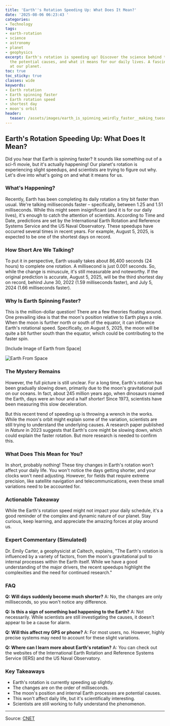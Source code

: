 ```yaml
---
title: 'Earth''s Rotation Speeding Up: What Does It Mean?'
date: '2025-08-06 06:23:43 '
categories:
- Technology
tags:
- earth-rotation
- science
- astronomy
- planet
- geophysics
excerpt: Earth's rotation is speeding up! Discover the science behind this phenomenon,
  the potential causes, and what it means for our daily lives. A fascinating look
  at our planet.
toc: true
toc_sticky: true
classes: wide
keywords:
- Earth rotation
- Earth spinning faster
- Earth rotation speed
- shortest day
- moon's orbit
header:
  teaser: /assets/images/earth_is_spinning_weirdly_faster__making_tuesday_o_20250806062343.jpg
---
```


## Earth's Rotation Speeding Up: What Does It Mean?

Did you hear that Earth is spinning faster? It sounds like something out of a sci-fi movie, but it's actually happening! Our planet's rotation is experiencing slight speedups, and scientists are trying to figure out why. Let's dive into what's going on and what it means for us.

### What's Happening?

Recently, Earth has been completing its daily rotation a tiny bit faster than usual. We're talking milliseconds faster – specifically, between 1.25 and 1.51 milliseconds. While this might seem insignificant (and it is for our daily lives), it's enough to catch the attention of scientists. According to Time and Date, predictions are set by the International Earth Rotation and Reference Systems Service and the US Naval Observatory. These speedups have occurred several times in recent years. For example, August 5, 2025, is expected to be one of the shortest days on record.

### How Short Are We Talking?

To put it in perspective, Earth usually takes about 86,400 seconds (24 hours) to complete one rotation. A millisecond is just 0.001 seconds. So, while the change is minuscule, it's still measurable and noteworthy. If the original prediction is accurate, August 5, 2025, will be the third shortest day on record, behind June 30, 2022 (1.59 milliseconds faster), and July 5, 2024 (1.66 milliseconds faster).

### Why Is Earth Spinning Faster?

This is the million-dollar question! There are a few theories floating around. One prevailing idea is that the moon's position relative to Earth plays a role. When the moon is further north or south of the equator, it can influence Earth's rotational speed. Specifically, on August 5, 2025, the moon will be quite a bit further south than the equator, which could be contributing to the faster spin.

[Include Image of Earth from Space]

![Earth From Space](https://www.cnet.com/a/img/resize/3bb4f6385632fb7ea5e06bcb901521bea61877cd/hub/2025/08/04/1fd51022-8124-4372-a7f8-c7279edd6fdd/clock-gettyimages-1288537348.jpg?auto=webp&fit=crop&height=614&width=1092)

### The Mystery Remains

However, the full picture is still unclear. For a long time, Earth's rotation has been gradually slowing down, primarily due to the moon's gravitational pull on our oceans. In fact, about 245 million years ago, when dinosaurs roamed the Earth, days were an hour and a half *shorter*! Since 1973, scientists have been measuring this slow deceleration. 

But this recent trend of speeding up is throwing a wrench in the works. While the moon's orbit might explain some of the variation, scientists are still trying to understand the underlying causes. A research paper published in *Nature* in 2023 suggests that Earth's core might be slowing down, which could explain the faster rotation. But more research is needed to confirm this.

### What Does This Mean for You?

In short, probably nothing! These tiny changes in Earth's rotation won't affect your daily life. You won't notice the days getting shorter, and your clocks won't need adjusting. However, for fields that require extreme precision, like satellite navigation and telecommunications, even these small variations need to be accounted for.

### Actionable Takeaway

While the Earth's rotation speed might not impact your daily schedule, it's a good reminder of the complex and dynamic nature of our planet. Stay curious, keep learning, and appreciate the amazing forces at play around us.

### Expert Commentary (Simulated)

Dr. Emily Carter, a geophysicist at Caltech, explains, "The Earth's rotation is influenced by a variety of factors, from the moon's gravitational pull to internal processes within the Earth itself. While we have a good understanding of the major drivers, the recent speedups highlight the complexities and the need for continued research." 

### FAQ

**Q: Will days suddenly become much shorter?**
A: No, the changes are only milliseconds, so you won't notice any difference.

**Q: Is this a sign of something bad happening to the Earth?**
A: Not necessarily. While scientists are still investigating the causes, it doesn't appear to be a cause for alarm.

**Q: Will this affect my GPS or phone?**
A: For most users, no. However, highly precise systems may need to account for these slight variations.

**Q: Where can I learn more about Earth's rotation?**
A: You can check out the websites of the International Earth Rotation and Reference Systems Service (IERS) and the US Naval Observatory.

### Key Takeaways

*   Earth's rotation is currently speeding up slightly.
*   The changes are on the order of milliseconds.
*   The moon's position and internal Earth processes are potential causes.
*   This won't affect daily life, but it's scientifically interesting.
*   Scientists are still working to fully understand the phenomenon.

---

Source: [CNET](https://www.cnet.com/science/earth-is-spinning-weirdly-faster-making-today-one-of-the-shortest-days-ever/#ftag=CAD590a51e)